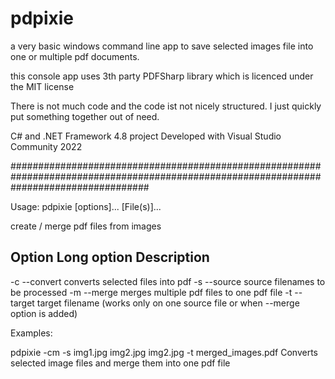# pdpixie

a very basic windows command line app to save selected images file into one or multiple pdf documents.

this console app uses 3th party PDFSharp library which is licenced under the MIT license

There is not much code and the code ist not nicely structured. I just quickly put something together out of need.

C# and .NET Framework 4.8 project
Developed with Visual Studio Community 2022

#########################################################################################################################################

Usage: pdpixie [options]... [File(s)]...

create / merge pdf files from images

  Option	Long option		Description
  -------------------------------------------------
  -c		--convert		converts selected files into pdf
  -s		--source		source filenames to be processed
  -m		--merge			merges multiple pdf files to one pdf file
  -t		--target		target filename (works only on one source file or when --merge option is added)


Examples:

  pdpixie -cm -s img1.jpg img2.jpg img2.jpg -t merged_images.pdf	Converts selected image files and merge them into one pdf file


